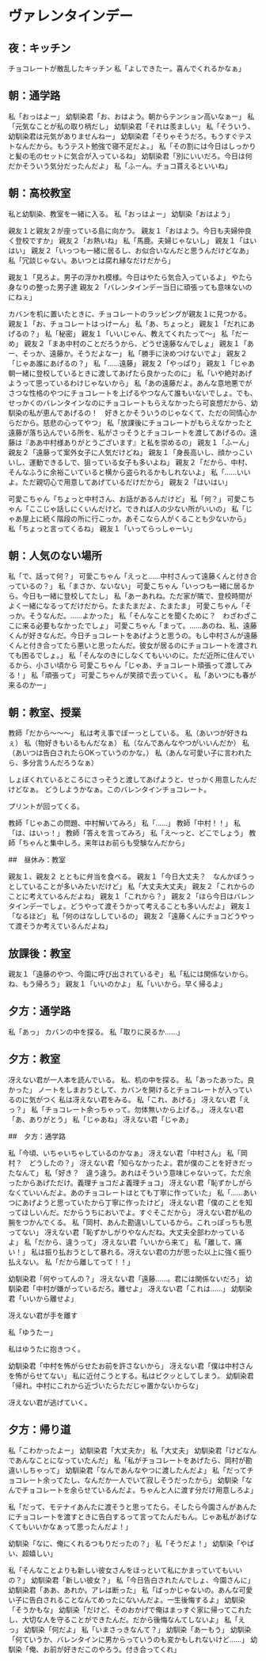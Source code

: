 # ヴァレンタインデー

## 夜：キッチン

チョコレートが散乱したキッチン
私「よしできたー。喜んでくれるかなぁ」

## 朝：通学路

私「おっはよー」
幼馴染君「お、おはよう。朝からテンション高いなぁー」
私「元気なことが私の取り柄だし」
幼馴染君「それは羨ましい」
私「そういう、幼馴染君は元気がありませんねー」
幼馴染君「そりゃそうだろ。もうすぐテストなんだから。もうテスト勉強で寝不足だよ。」
私「その割には今日はしっかりと髪の毛のセットに気合が入っているね」
幼馴染君「別にいいだろ。今日は何だかそういう気分だったんだよ」
私「ふーん。チョコ貰えるといいね」

## 朝：高校教室

私と幼馴染、教室を一緒に入る。
私「おっはよー」
幼馴染「おはよう」

親友１と親友２が座っている島に向かう。
親友１「おはよう。今日も夫婦仲良く登校ですか」
親友２「お熱いね」
私「馬鹿。夫婦じゃないし」
親友１「はいはい」
親友２「いっつも一緒に居るし、お似合いなんだと思うんだけどなあ」
私「冗談じゃない。あいつとは腐れ縁なだけだから」

親友１「見ろよ。男子の浮かれ模様。今日はやたら気合入っているよ」
やたら身なりの整った男子達
親友２「バレンタインデー当日に頑張っても意味ないのにねぇ」

カバンを机に置いたときに、チョコレートのラッピングが親友１に見つかる。
親友１「お、チョコレートはっけーん」
私「あ、ちょっと」
親友１「だれにあげるの？」
私「秘密」
親友１「いいじゃん、教えてくれたって〜」
私「だーめ」
親友２「まあ中村のことだろうから、どうせ遠藤なんでしょ」
親友１「あー、そっか、遠藤か。そうだよなー」
私「勝手に決めつけないでよ」
親友２「じゃあ誰にあげるの？」
私「……遠藤」
親友２「やっぱり」
親友１「じゃあ朝一緒に登校しているときに渡してあげたら良かったのに」
私「いや絶対あげようって思っているわけじゃないから」
私「あの遠藤だよ。あんな意地悪でがさつな性格のやつにチョコレートを上げるやつなんて誰もいないでしょ。でも、せっかくのバレンタインなのにチョコレートもらえなかったら可哀想だから、幼馴染の私が恵んであげるの！　好きとかそういうのじゃなくて、ただの同情心からだから。慈悲の心ってやつ」
私「放課後にチョコレートがもらえなかったと遠藤が落ち込んでいる所を、私がさっそうとチョコレートを渡してあげるの。遠藤は『ああ中村様ありがとうございます』と私を崇めるの」
親友１「ふーん」
親友２「遠藤って案外女子に人気だけどね」
親友１「身長高いし、顔かっこいいし、運動できるしで、狙っている女子も多いよね」
親友２「だから、中村、そんなふうに余裕こいていると横から盗られるかもしれないよ」
私「……いいよ。ただ親切心で用意してあげているだけだから」
親友２「はいはい」

可愛こちゃん「ちょっと中村さん、お話があるんだけど」
私「何？」
可愛こちゃん「ここじゃ話しにくいんだけど。できれば人の少ない所がいいの」
私「じゃあ屋上に続く階段の所に行こっか。あそこなら人がくることも少ないから」
私「ちょっと言ってくるね」
親友１「いってらっしゃーい」

## 朝：人気のない場所

私「で、話って何？」
可愛こちゃん「えっと……中村さんって遠藤くんと付き合っているの？」
私「まさか、ないない」
可愛こちゃん「いっつも一緒に居るから。今日も一緒に登校してたし」
私「あーあれね。ただ家が隣で、登校時間がよく一緒になるってだけだから。たまたまだよ、たまたま」
可愛こちゃん「そっか。そうなんだ。……よかった」
私「そんなことを聞くために？　わざわざここに来る必要もなかったでしょ」
可愛こちゃん「まって。……あのね、私、遠藤くんが好きなんだ。今日チョコレートをあげようと思うの。もし中村さんが遠藤くんと付き合ってたら悪いと思ったんだ。彼女が居るのにチョコレートを渡されても困るでしょ。」
私「そんなのきにしなくてもいいのに。ただ近所に住んでいるから、小さい頃から
可愛こちゃん「じゃあ、チョコレート頑張って渡してみる！」
私「頑張って」
可愛こちゃんが笑顔で去っていく。
私「あいつにも春が来るのかー」

## 朝：教室、授業

教師「だから〜〜〜」
私は考え事でぼーっとしている。
私（あいつが好きねぇ）
私（物好きもいるもんだなぁ）
私（なんであんなやつがいいんだか）
私（あいつは告白されたらOKっていうのかな。）
私（あんな可愛い子に言われたら、多分言うんだろうなぁ）

しょぼくれているところにさっそうと渡してあげようと、せっかく用意したんだけどなぁ。
どうしようかなぁ。このバレンタインチョコレート。

プリントが回ってくる。

教師「じゃあこの問題、中村解いてみろ」
私「……」
教師「中村！！」
私「は、はいっ！」
教師「答えを言ってみろ」
私「え〜っと、どこでしょう」
教師「ちゃんと集中しろ。来年はお前らも受験なんだから」

##　昼休み：教室

親友１、親友２ とともに弁当を食べる。
親友１「今日大丈夫？　なんかぼうっとしていることが多いみたいだけど」
私「大丈夫大丈夫」
親友２「これからのことに考えているんだよね」
親友１「これから？」
親友２「ほら今日はバレンタインデーでしょ。どうやって渡そうかって考えることも多いんだよ」
親友１「なるほど」
私「何のはなししているの」
親友２「遠藤くんにチョコどうやって渡そうか考えているんだよね」

## 放課後：教室

親友１「遠藤のやつ、今園に呼び出されているぞ」
私「私には関係ないから。ね、もう帰ろう」
親友１「いいのかよ」
私「いいから。早く帰るよ」

## 夕方：通学路

私「あっ」
カバンの中を探る。
私「取りに戻るか……」

## 夕方：教室

冴えない君が一人本を読んでいる。
私、机の中を探る。
私「あったあった。良かった」
ノートをしまおうとして、カバンを開けるとチョコレートが入っているのに気がつく
私は冴えない君をみる。
私「これ、あげる」
冴えない君「えっ？」
私「チョコレート余っちゃって。勿体無いから上げる。」
冴えない君「あ、ありがとう」
私「じゃあね」
冴えない君「じゃあ」

##　夕方：通学路

私「今頃、いちゃいちゃしているのかなぁ」
冴えない君「中村さん」
私「岡村？　どうしたの？」
冴えない君「知らなかったよ。君が僕のことを好きだったなんて」
私「好き？　違う違う。あれはそういう意味じゃないって。ただ余ったからあげただけ。義理チョコだよ義理チョコ」
冴えない君「恥ずかしがらなくていいんだよ。あのチョコレートはとても丁寧に作っていた」
私「……あいつにあげようと思っていたから丁寧に作ったけど」
冴えない君「僕のことを知ってほしいんだ。だからうちにおいでよ。すぐそこだから」
冴えない君が私の腕をつかんでくる。
私「岡村、あんた勘違いしているから。これっぽっちも思ってない」
冴えない君「恥ずかしがりやなんだね。大丈夫全部わかっているよ」
私「だから、違うって」
冴えない君「いいから来て」
私「離して、痛い！」
私は振り払おうとして暴れる。冴えない君の力が思った以上に強く振り払えない。
私「だから離してって！！」

幼馴染君「何やってんの？」
冴えない君「遠藤……。君には関係ないだろ」
幼馴染君「中村が嫌がっているだろ。離せよ」
冴えない君「これは……」
幼馴染君「いいから離せよ」

冴えない君が手を離す

私「ゆうたー」

私はゆうたに抱きつく。

幼馴染君「中村を怖がらせたお前を許さないから」
冴えない君「僕は中村さんを怖がらせてない」
私に近付こうとする。私はビクッとしてしまう。
幼馴染君「帰れ。中村にこれから近づいたらただじゃ置かないからな」

冴えない君が逃げていく。

## 夕方：帰り道


私「こわかったよー」
幼馴染君「大丈夫か」
私「大丈夫」
幼馴染君「けどなんであんなことになっていたんだ」
私「私がチョコレートをあげたら、岡村が勘違いしちゃって」
幼馴染君「なんであんなやつに渡したんだよ」
私「だってチョコレート余ってたし、なんだか一人でいて寂しそうだったから」
幼馴染「なんでチョコレートを余らせているんだよ。ちゃんと人に渡す分だけ用意しろよ」

私「だって、モテナイあんたに渡そうと思ってたら。そしたら今園さんがあんたにチョコレートを渡すときに告白するって言ってたんだもん。じゃあ私があげなくてもいいかなぁって思ったんだよ！」

幼馴染「なに、俺にくれるつもりだったの？」
私「そうだよ！」
幼馴染「やばい、超嬉しい」

私「そんなことよりも新しい彼女さんをほっといて私にかまっていてもいいの？」
幼馴染君「新しい彼女？」
私「今日告白されたんでしょ、今園さんに」
幼馴染君「ああ、あれか。アレは断った」
私「ばっかじゃないの。あんな可愛い子に告白されることなんてめったにないんだよ。一生後悔するよ」
幼馴染「そうかもな」
幼馴染「だけど、そのおかげで俺はまっすぐ家に帰ってこれたし、大切な人を守ることができたんだ。だから後悔なんてしないよ」
私「えっ」
幼馴染「何だよ」
私「いまさっきなんて？」
幼馴染「あーもう」
幼馴染「何ていうか、バレンタインに男からっていうのも変かもしれないけど……」
幼馴染「俺、お前が好きだこのやろう。付き合ってくれ」
